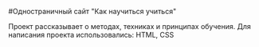 #Одностраничный сайт "Как научиться учиться"

Проект рассказывает о методах, техниках и принципах обучения.
Для написания проекта использовались: HTML, CSS




